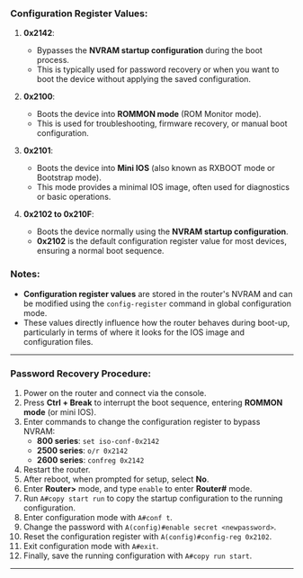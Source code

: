 ### **Configuration Register Values**:

1. **0x2142**:
    
    - Bypasses the **NVRAM startup configuration** during the boot process.
    - This is typically used for password recovery or when you want to boot the device without applying the saved configuration.
2. **0x2100**:
    
    - Boots the device into **ROMMON mode** (ROM Monitor mode).
    - This is used for troubleshooting, firmware recovery, or manual boot configuration.
3. **0x2101**:
    
    - Boots the device into **Mini IOS** (also known as RXBOOT mode or Bootstrap mode).
    - This mode provides a minimal IOS image, often used for diagnostics or basic operations.
4. **0x2102 to 0x210F**:
    
    - Boots the device normally using the **NVRAM startup configuration**.
    - **0x2102** is the default configuration register value for most devices, ensuring a normal boot sequence.

### Notes:

- **Configuration register values** are stored in the router's NVRAM and can be modified using the `config-register` command in global configuration mode.
- These values directly influence how the router behaves during boot-up, particularly in terms of where it looks for the IOS image and configuration files.

---
### **Password Recovery Procedure**:

1. Power on the router and connect via the console.
2. Press **Ctrl + Break** to interrupt the boot sequence, entering **ROMMON mode** (or mini IOS).
3. Enter commands to change the configuration register to bypass NVRAM:
    - **800 series**: `set iso-conf-0x2142`
    - **2500 series**: `o/r 0x2142`
    - **2600 series**: `confreg 0x2142`
4. Restart the router.
5. After reboot, when prompted for setup, select **No**.
6. Enter **Router>** mode, and type `enable` to enter **Router#** mode.
7. Run `A#copy start run` to copy the startup configuration to the running configuration.
8. Enter configuration mode with `A#conf t`.
9. Change the password with `A(config)#enable secret <newpassword>`.
10. Reset the configuration register with `A(config)#config-reg 0x2102`.
11. Exit configuration mode with `A#exit`.
12. Finally, save the running configuration with `A#copy run start`.

---